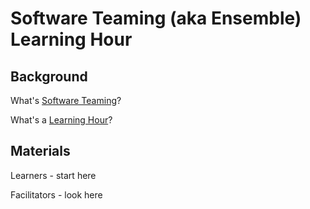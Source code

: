 # Software Teaming (aka Ensemble) Learning Hour

## Background

What's [Software Teaming](https://sammancoaching.org/reference/ensemble_definition.html)?

What's a [Learning Hour](https://sammancoaching.org/learning_hours/index.html)?

## Materials

Learners - start here

Facilitators - look here
